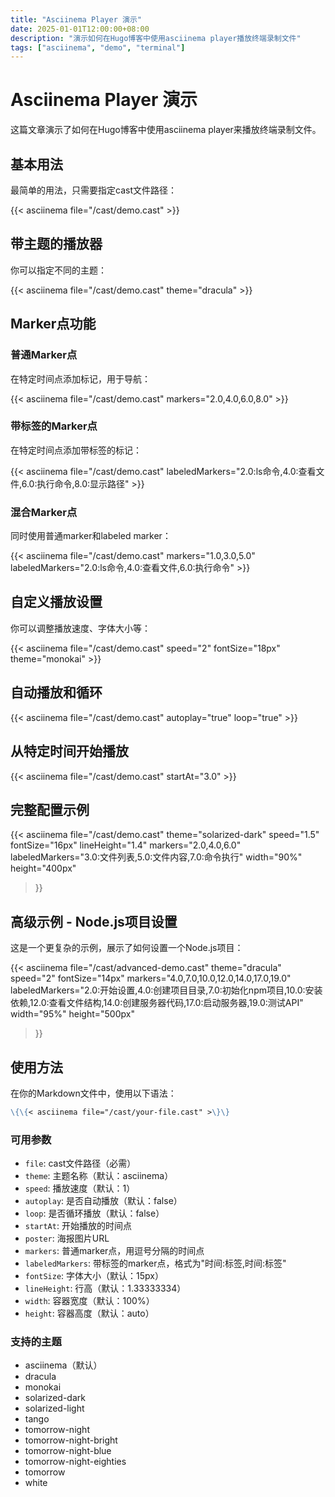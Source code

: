 ```yaml
---
title: "Asciinema Player 演示"
date: 2025-01-01T12:00:00+08:00
description: "演示如何在Hugo博客中使用asciinema player播放终端录制文件"
tags: ["asciinema", "demo", "terminal"]
---
```


# Asciinema Player 演示

这篇文章演示了如何在Hugo博客中使用asciinema player来播放终端录制文件。

## 基本用法

最简单的用法，只需要指定cast文件路径：

{{< asciinema file="/cast/demo.cast" >}}

## 带主题的播放器

你可以指定不同的主题：

{{< asciinema file="/cast/demo.cast" theme="dracula" >}}

## Marker点功能

### 普通Marker点

在特定时间点添加标记，用于导航：

{{< asciinema file="/cast/demo.cast" markers="2.0,4.0,6.0,8.0" >}}

### 带标签的Marker点

在特定时间点添加带标签的标记：

{{< asciinema file="/cast/demo.cast" labeledMarkers="2.0:ls命令,4.0:查看文件,6.0:执行命令,8.0:显示路径" >}}

### 混合Marker点

同时使用普通marker和labeled marker：

{{< asciinema file="/cast/demo.cast" markers="1.0,3.0,5.0" labeledMarkers="2.0:ls命令,4.0:查看文件,6.0:执行命令" >}}

## 自定义播放设置

你可以调整播放速度、字体大小等：

{{< asciinema file="/cast/demo.cast" speed="2" fontSize="18px" theme="monokai" >}}

## 自动播放和循环

{{< asciinema file="/cast/demo.cast" autoplay="true" loop="true" >}}

## 从特定时间开始播放

{{< asciinema file="/cast/demo.cast" startAt="3.0" >}}

## 完整配置示例

{{< asciinema 
    file="/cast/demo.cast" 
    theme="solarized-dark" 
    speed="1.5" 
    fontSize="16px" 
    lineHeight="1.4" 
    markers="2.0,4.0,6.0" 
    labeledMarkers="3.0:文件列表,5.0:文件内容,7.0:命令执行" 
    width="90%" 
    height="400px" 
>}}

## 高级示例 - Node.js项目设置

这是一个更复杂的示例，展示了如何设置一个Node.js项目：

{{< asciinema 
    file="/cast/advanced-demo.cast" 
    theme="dracula" 
    speed="2" 
    fontSize="14px" 
    markers="4.0,7.0,10.0,12.0,14.0,17.0,19.0" 
    labeledMarkers="2.0:开始设置,4.0:创建项目目录,7.0:初始化npm项目,10.0:安装依赖,12.0:查看文件结构,14.0:创建服务器代码,17.0:启动服务器,19.0:测试API" 
    width="95%" 
    height="500px" 
>}}

## 使用方法

在你的Markdown文件中，使用以下语法：

```markdown
\{\{< asciinema file="/cast/your-file.cast" >\}\}
```

### 可用参数

- `file`: cast文件路径（必需）
- `theme`: 主题名称（默认：asciinema）
- `speed`: 播放速度（默认：1）
- `autoplay`: 是否自动播放（默认：false）
- `loop`: 是否循环播放（默认：false）
- `startAt`: 开始播放的时间点
- `poster`: 海报图片URL
- `markers`: 普通marker点，用逗号分隔的时间点
- `labeledMarkers`: 带标签的marker点，格式为"时间:标签,时间:标签"
- `fontSize`: 字体大小（默认：15px）
- `lineHeight`: 行高（默认：1.33333334）
- `width`: 容器宽度（默认：100%）
- `height`: 容器高度（默认：auto）

### 支持的主题

- asciinema（默认）
- dracula
- monokai
- solarized-dark
- solarized-light
- tango
- tomorrow-night
- tomorrow-night-bright
- tomorrow-night-blue
- tomorrow-night-eighties
- tomorrow
- white
